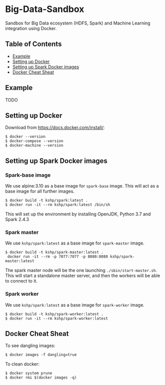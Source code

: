 # Big-Data-Sandbox

Sandbox for Big Data ecosystem (HDFS, Spark) and Machine Learning integration using Docker.

## Table of Contents

- [Example](#Example)
- [Setting up Docker](#Setting-up-Docker)
- [Setting up Spark Docker images](#Setting-up-Spark-Docker-images)
- [Docker Cheat Sheat](#Docker-Cheat-Sheat)

## Example

TODO

## Setting up Docker

Download from https://docs.docker.com/install/:

```
$ docker --version
$ docker-compose --version
$ docker-machine --version
```

## Setting up Spark Docker images

### Spark-base image

We use alpine:3.10 as a base image for `spark-base` image. This will act as a base image for all further images.

```
$ docker build -t kshp/spark:latest .
$ docker run -it --rm kshp/spark:latest /bin/sh
```

This will set up the environment by installing OpenJDK, Python 3.7 and Spark 2.4.3

### Spark master

We use `kshp/spark:latest` as a base image for `spark-master` image.

```
$ docker build -t kshp/spark-master:latest .
 docker run -it --rm -p 7077:7077 -p 8080:8080 kshp/spark-master:latest
```

The spark master node will be the one launching `./sbin/start-master.sh`. This will start a standalone master server, and then the workers will be able to connect to it.

### Spark worker

We use `kshp/spark:latest` as a base image for `spark-worker` image.

```
$ docker build -t kshp/spark-worker:latest .
$ docker run -it --rm kshp/spark-worker:latest
```


## Docker Cheat Sheat

To see dangling images:

```
$ docker images -f dangling=true
```

To clean docker:

```
$ docker system prune
$ docker rmi $(docker images -q)
```


